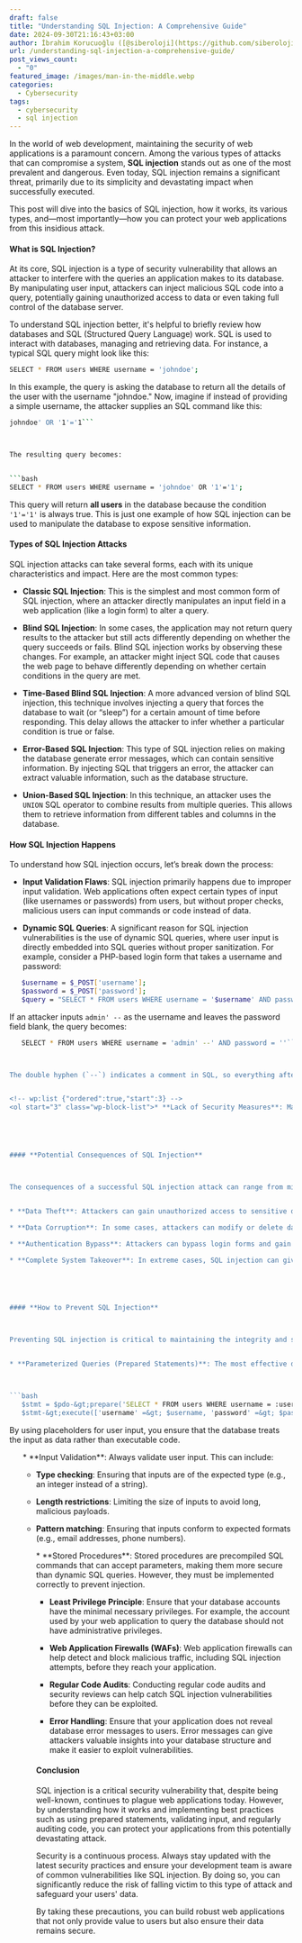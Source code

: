 ```yaml
---
draft: false
title: "Understanding SQL Injection: A Comprehensive Guide"
date: 2024-09-30T21:16:43+03:00
author: İbrahim Korucuoğlu ([@siberoloji](https://github.com/siberoloji))
url: /understanding-sql-injection-a-comprehensive-guide/
post_views_count:
  - "0"
featured_image: /images/man-in-the-middle.webp
categories:
  - Cybersecurity
tags:
  - cybersecurity
  - sql injection
---
```



In the world of web development, maintaining the security of web applications is a paramount concern. Among the various types of attacks that can compromise a system, **SQL injection** stands out as one of the most prevalent and dangerous. Even today, SQL injection remains a significant threat, primarily due to its simplicity and devastating impact when successfully executed.



This post will dive into the basics of SQL injection, how it works, its various types, and—most importantly—how you can protect your web applications from this insidious attack.


#### **What is SQL Injection?**



At its core, SQL injection is a type of security vulnerability that allows an attacker to interfere with the queries an application makes to its database. By manipulating user input, attackers can inject malicious SQL code into a query, potentially gaining unauthorized access to data or even taking full control of the database server.



To understand SQL injection better, it's helpful to briefly review how databases and SQL (Structured Query Language) work. SQL is used to interact with databases, managing and retrieving data. For instance, a typical SQL query might look like this:


```bash
SELECT * FROM users WHERE username = 'johndoe';
```



In this example, the query is asking the database to return all the details of the user with the username "johndoe." Now, imagine if instead of providing a simple username, the attacker supplies an SQL command like this:


```bash
johndoe' OR '1'='1```



The resulting query becomes:


```bash
SELECT * FROM users WHERE username = 'johndoe' OR '1'='1';
```



This query will return **all users** in the database because the condition `'1'='1'` is always true. This is just one example of how SQL injection can be used to manipulate the database to expose sensitive information.




#### **Types of SQL Injection Attacks**



SQL injection attacks can take several forms, each with its unique characteristics and impact. Here are the most common types:


* **Classic SQL Injection**: This is the simplest and most common form of SQL injection, where an attacker directly manipulates an input field in a web application (like a login form) to alter a query.

* **Blind SQL Injection**: In some cases, the application may not return query results to the attacker but still acts differently depending on whether the query succeeds or fails. Blind SQL injection works by observing these changes. For example, an attacker might inject SQL code that causes the web page to behave differently depending on whether certain conditions in the query are met.

* **Time-Based Blind SQL Injection**: A more advanced version of blind SQL injection, this technique involves injecting a query that forces the database to wait (or “sleep”) for a certain amount of time before responding. This delay allows the attacker to infer whether a particular condition is true or false.

* **Error-Based SQL Injection**: This type of SQL injection relies on making the database generate error messages, which can contain sensitive information. By injecting SQL that triggers an error, the attacker can extract valuable information, such as the database structure.

* **Union-Based SQL Injection**: In this technique, an attacker uses the `UNION` SQL operator to combine results from multiple queries. This allows them to retrieve information from different tables and columns in the database.





#### **How SQL Injection Happens**



To understand how SQL injection occurs, let’s break down the process:


* **Input Validation Flaws**: SQL injection primarily happens due to improper input validation. Web applications often expect certain types of input (like usernames or passwords) from users, but without proper checks, malicious users can input commands or code instead of data.

* **Dynamic SQL Queries**: A significant reason for SQL injection vulnerabilities is the use of dynamic SQL queries, where user input is directly embedded into SQL queries without proper sanitization. For example, consider a PHP-based login form that takes a username and password:



```bash
   $username = $_POST['username'];
   $password = $_POST['password'];
   $query = "SELECT * FROM users WHERE username = '$username' AND password = '$password'";
```



If an attacker inputs `admin' --` as the username and leaves the password field blank, the query becomes:


```bash
   SELECT * FROM users WHERE username = 'admin' --' AND password = ''```



The double hyphen (`--`) indicates a comment in SQL, so everything after it is ignored. This query would essentially allow the attacker to bypass the password check, as only the username needs to match.


<!-- wp:list {"ordered":true,"start":3} -->
<ol start="3" class="wp-block-list">* **Lack of Security Measures**: Many developers, especially beginners, may not be aware of or neglect security practices like parameterized queries or prepared statements, which can prevent SQL injection.





#### **Potential Consequences of SQL Injection**



The consequences of a successful SQL injection attack can range from minor annoyances to full-scale data breaches. Some of the most common outcomes include:


* **Data Theft**: Attackers can gain unauthorized access to sensitive data such as usernames, passwords, credit card details, and personal information.

* **Data Corruption**: In some cases, attackers can modify or delete data, leading to significant business disruptions and loss of trust.

* **Authentication Bypass**: Attackers can bypass login forms and gain administrator-level access to the system without needing valid credentials.

* **Complete System Takeover**: In extreme cases, SQL injection can give attackers control over the entire database or even the underlying operating system, depending on the system configuration.





#### **How to Prevent SQL Injection**



Preventing SQL injection is critical to maintaining the integrity and security of your web applications. Here are some of the best practices to protect against this attack:


* **Parameterized Queries (Prepared Statements)**: The most effective defense against SQL injection is the use of parameterized queries or prepared statements. These queries separate user input from the SQL query itself, preventing the injection of malicious code. Here’s how the previous PHP login example would look with prepared statements:



```bash
   $stmt = $pdo-&gt;prepare('SELECT * FROM users WHERE username = :username AND password = :password');
   $stmt-&gt;execute(['username' =&gt; $username, 'password' =&gt; $password]);
```



By using placeholders for user input, you ensure that the database treats the input as data rather than executable code.


<!-- wp:list {"ordered":true,"start":2} -->
<ol start="2" class="wp-block-list">* **Input Validation**: Always validate user input. This can include:



* **Type checking**: Ensuring that inputs are of the expected type (e.g., an integer instead of a string).

* **Length restrictions**: Limiting the size of inputs to avoid long, malicious payloads.

* **Pattern matching**: Ensuring that inputs conform to expected formats (e.g., email addresses, phone numbers).



<!-- wp:list {"ordered":true,"start":2} -->
<ol start="2" class="wp-block-list">* **Stored Procedures**: Stored procedures are precompiled SQL commands that can accept parameters, making them more secure than dynamic SQL queries. However, they must be implemented correctly to prevent injection.

* **Least Privilege Principle**: Ensure that your database accounts have the minimal necessary privileges. For example, the account used by your web application to query the database should not have administrative privileges.

* **Web Application Firewalls (WAFs)**: Web application firewalls can help detect and block malicious traffic, including SQL injection attempts, before they reach your application.

* **Regular Code Audits**: Conducting regular code audits and security reviews can help catch SQL injection vulnerabilities before they can be exploited.

* **Error Handling**: Ensure that your application does not reveal database error messages to users. Error messages can give attackers valuable insights into your database structure and make it easier to exploit vulnerabilities.





#### **Conclusion**



SQL injection is a critical security vulnerability that, despite being well-known, continues to plague web applications today. However, by understanding how it works and implementing best practices such as using prepared statements, validating input, and regularly auditing code, you can protect your applications from this potentially devastating attack.



Security is a continuous process. Always stay updated with the latest security practices and ensure your development team is aware of common vulnerabilities like SQL injection. By doing so, you can significantly reduce the risk of falling victim to this type of attack and safeguard your users' data.





By taking these precautions, you can build robust web applications that not only provide value to users but also ensure their data remains secure.
